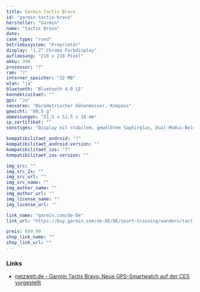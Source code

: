 ```yaml
---
title: Garmin tactix Bravo
id: "garmin-tactix-bravo"
hersteller: "Garmin"
name: "tactix Bravo"
date: 
case_type: "rund"
betriebssystem: "Proprietär"
display: "1,2” Chroma Farbdisplay"
aufloesung: "218 x 218 Pixel"
akku: 300
prozessor: "?"
ram: "?"
interner_speicher: "32 MB"
wlan: "ja"
bluetooth: "Bluetooth 4.0 LE"
konnektivitaet: ""
gps: "Ja"
sensoren: "Barometrischer Höhenmesser, Kompass"
gewicht: "80,5 g"
abmessungen: "51,5 x 51,5 x 16 mm"
ip_zertifikat: ""
sonstiges: "Display mit stabilem, gewölbtem Saphirglas, Dual-Modus-Beleuchtung, Wasserdichtigkeit von 10 ATM"

kompatibilitaet_android: "?"
kompatibilitaet_android-version: ""
kompatibilitaet_ios: "?"
kompatibilitaet_ios-version: ""

img_src: ""
img_src_2x: ""
img_src_url: ""
img_src_name: ""
img_author_name: ""
img_author_url: ""
img_license_name: ""
img_license_url: ""

link_name: "garmin.com/de-De"
link_url: "https://buy.garmin.com/de-DE/DE/sport-training/wandern/tactix-bravo/prod543589.html"

preis: 699.99
shop_link_name: ""
shop_link_url: ""
---
```


### Links
* [netzwelt.de - Garmin Tactix Bravo: Neue GPS-Smartwatch auf der CES vorgestellt](http://www.netzwelt.de/news/156561-garmin-tactix-bravo-neue-gps-smartwatch-ces-vorgestellt.html)
